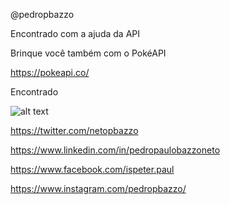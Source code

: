 @pedropbazzo

Encontrado com a ajuda da API

Brinque você também com o PokéAPI

https://pokeapi.co/

Encontrado

![alt text](https://raw.githubusercontent.com/pedropbazzo/API/branch/path/to/https://s2.glbimg.com/7oQooneUakxIxs7rGS3nsVU-11U=/0x0:1080x600/600x0/smart/filters:strip_icc()/i.s3.glbimg.com/v1/AUTH_08fbf48bc0524877943fe86e43087e7a/internal_photos/bs/2019/U/y/SZwidCTouv37cdPcFisw/pokemon-go-gym-update-ditto-sweeping.jpg.optimal.jpg)

https://twitter.com/netopbazzo

https://www.linkedin.com/in/pedropaulobazzoneto

https://www.facebook.com/ispeter.paul

https://www.instagram.com/pedropbazzo/


